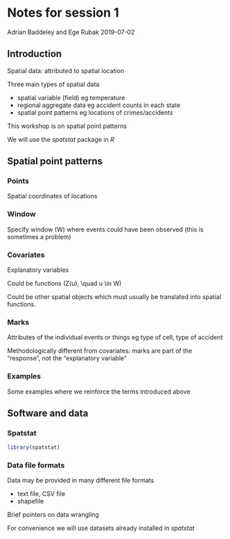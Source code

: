 Notes for session 1
================
Adrian Baddeley and Ege Rubak
2019-07-02

## Introduction

Spatial data: attributed to spatial location

Three main types of spatial data

  - spatial variable (field) eg temperature
  - regional aggregate data eg accident counts in each state
  - spatial point patterns eg locations of crimes/accidents

This workshop is on spatial point patterns

We will use the *spatstat* package in *R*

## Spatial point patterns

### Points

Spatial coordinates of locations

### Window

Specify window \(W\) where events could have been observed (this is
sometimes a problem)

### Covariates

Explanatory variables

Could be functions \(Z(u), \quad u \in W\)

Could be other spatial objects which must usually be translated into
spatial functions.

### Marks

Attributes of the individual events or things eg type of cell, type of
accident

Methodologically different from covariates: marks are part of the
“response”, not the “explanatory variable”

### Examples

Some examples where we reinforce the terms introduced above

## Software and data

### Spatstat

``` r
library(spatstat)
```

### Data file formats

Data may be provided in many different file formats

  - text file, CSV file
  - shapefile

Brief pointers on data wrangling

For convenience we will use datasets already installed in *spatstat*
